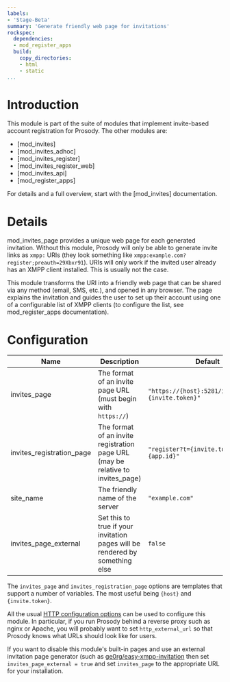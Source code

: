 ```yaml
---
labels:
- 'Stage-Beta'
summary: 'Generate friendly web page for invitations'
rockspec:
  dependencies:
  - mod_register_apps
  build:
    copy_directories:
    - html
    - static
...
```


Introduction
============

This module is part of the suite of modules that implement invite-based
account registration for Prosody. The other modules are:

- [mod_invites]
- [mod_invites_adhoc]
- [mod_invites_register]
- [mod_invites_register_web]
- [mod_invites_api]
- [mod_register_apps]

For details and a full overview, start with the [mod_invites] documentation.

Details
=======

mod_invites_page provides a unique web page for each generated invitation.
Without this module, Prosody will only be able to generate invite links as
`xmpp:` URIs (they look something like `xmpp:example.com?register;preauth=29Xbxr91`).
URIs will only work if the invited user already has an XMPP client installed.
This is usually not the case.

This module transforms the URI into a friendly web page that can be shared
via any method (email, SMS, etc.), and opened in any browser. The page explains
the invitation and guides the user to set up their account using one of a
configurable list of XMPP clients (to configure the list, see mod_register_apps
documentation).

Configuration
=============

| Name                      | Description                                                                    | Default                                             |
|---------------------------|--------------------------------------------------------------------------------|-----------------------------------------------------|
| invites_page              | The format of an invite page URL (must begin with `https://`)                  | `"https://{host}:5281/invites_page?{invite.token}"` |
| invites_registration_page | The format of an invite registration page URL (may be relative to invites_page)| `"register?t={invite.token}&c={app.id}"`            |
| site_name                 | The friendly name of the server                                                | `"example.com"`                                     |
| invites_page_external     | Set this to true if your invitation pages will be rendered by something else   | `false`                                             |

The `invites_page` and `invites_registration_page` options are templates
that support a number of variables. The most useful being `{host}` and
`{invite.token}`.

All the usual [HTTP configuration options](https://prosody.im/doc/http)
can be used to configure this module. In particular, if you run Prosody
behind a reverse proxy such as nginx or Apache, you will probably want
to set `http_external_url` so that Prosody knows what URLs should look
like for users.

If you want to disable this module's built-in pages and use an external
invitation page generator (such as [ge0rg/easy-xmpp-invitation](https://github.com/ge0rg/easy-xmpp-invitation)
then set `invites_page_external = true` and set `invites_page` to the
appropriate URL for your installation.
